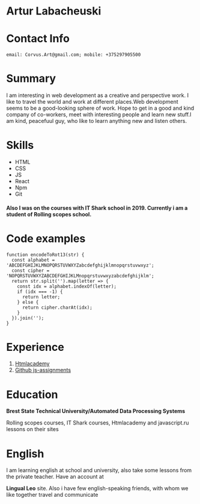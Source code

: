  # Artur Labacheuski
 # Contact Info
    email: Corvus.Art@gmail.com; mobile: +375297905500
 # Summary
I am interesting in web development as a creative and perspective work. I like to travel the world and work at different places.Web development seems to be a good-looking sphere of work. Hope to get in a good and kind company of co-workers, meet with interesting people and learn new stuff.I am kind, peacefuul guy, who like to learn anything new and listen others.
# Skills
 - HTML
 - CSS
 - JS
 - React
 - Npm
 - Git 
#### Also I was on the courses with IT Shark school in 2019. Currently i am a student of Rolling scopes school.
# Code examples
```
function encodeToRot13(str) {
  const alphabet = 'ABCDEFGHIJKLMNOPQRSTUVWXYZabcdefghijklmnopqrstuvwxyz';
  const cipher = 'NOPQRSTUVWXYZABCDEFGHIJKLMnopqrstuvwxyzabcdefghijklm';
  return str.split('').map(letter => {
    const idx = alphabet.indexOf(letter);
    if (idx === -1) {
      return letter;
    } else {
      return cipher.charAt(idx);
    }
  }).join('');
}
```
# Experience
1. [Htmlacademy](https://htmlacademy.ru/profile/id129589/achievements)
2. [Github js-assignments](https://github.com/CorvusArt/js-assignments) 
# Education
   **Brest State Technical University/Automated Data Processing Systems** 
   
Rolling scopes courses, IT Shark courses, Htmlacademy and javascript.ru lessons on their sites
# English 
I am learning english at school and university, also take some lessons from the private teacher. Have an account at 

**Lingual Leo** site. Also i have few english-speaking friends, with whom we like together travel and communicate 
